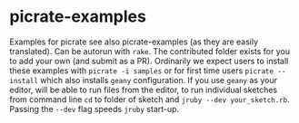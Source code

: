# picrate-examples
Examples for picrate see also picrate-examples (as they are easily translated). Can be autorun with `rake`.  The contributed folder exists for you to add your own (and submit as a PR). Ordinarily we expect users to install these examples with `picrate -i samples` or for first time users `picrate --install` which also installs `geany` configuration. If you use `geany` as your editor, will be able to run files from the editor, to run individual sketches from command line `cd` to folder of sketch and `jruby --dev your_sketch.rb`. Passing the `--dev` flag speeds `jruby` start-up.
